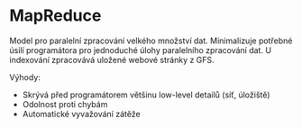 # MapReduce
Model pro paralelní zpracování velkého množství dat. Minimalizuje potřebné úsilí programátora pro jednoduché úlohy paralelního zpracování dat. U indexování zpracovává uložené webové stránky z GFS.

Výhody: 
- Skrývá před programátorem většinu low-level detailů (síť, úložiště)
- Odolnost proti chybám 
- Automatické vyvažování zátěže